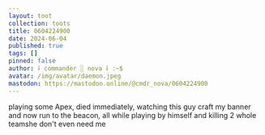 ```yaml
---
layout: toot
collection: toots
title: 0604224900
date: 2024-06-04
published: true
tags: []
pinned: false
author: ⸸ commander ░ nova ⸸ :~$
avatar: /img/avatar/daemon.jpeg
mastodon: https://mastodon.online/@cmdr_nova/0604224900
---
```


playing some Apex, died immediately, watching this guy craft my banner and now run to the beacon, all while playing by himself and killing 2 whole teamshe don't even need me

